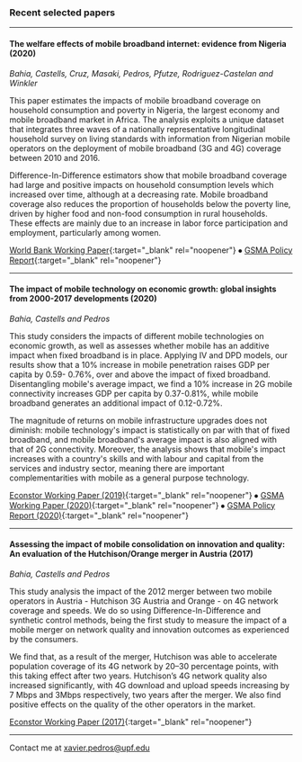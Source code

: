 ### Recent selected papers

---

#### The welfare effects of mobile broadband internet: evidence from Nigeria (2020)

*Bahia, Castells, Cruz, Masaki, Pedros, Pfutze, Rodriguez-Castelan and Winkler*

This paper estimates the impacts of mobile broadband coverage on household consumption and poverty in Nigeria, the largest economy and mobile broadband market in Africa. The analysis exploits a unique dataset that integrates three waves of a nationally representative longitudinal household survey on living standards with information from Nigerian mobile operators on the deployment of mobile broadband (3G and 4G) coverage between 2010 and 2016. 

Difference-In-Difference estimators show that mobile broadband coverage had large and positive impacts on household consumption levels which increased over time, although at a decreasing rate. Mobile broadband coverage also reduces the proportion of households below the poverty line, driven by higher food and non-food consumption in rural households. These effects are mainly due to an increase in labor force participation and employment, particularly among women.

[World Bank Working Paper](https://openknowledge.worldbank.org/bitstream/handle/10986/33712/The-Welfare-Effects-of-Mobile-Broadband-Internet-Evidence-from-Nigeria.pdf?sequence=1&isAllowed=y){:target="_blank" rel="noopener"} ⦁ [GSMA Policy Report](https://www.gsma.com/mobilefordevelopment/wp-content/uploads/2020/12/The-Poverty-Reduction-Effects-of-Mobile-Broadband-in-Africa-Evidence-from-Nigeria.pdf){:target="_blank" rel="noopener"}

---

#### The impact of mobile technology on economic growth: global insights from 2000-2017 developments (2020)

*Bahia, Castells and Pedros*

This study considers the impacts of different mobile technologies on economic growth, as well as assesses whether mobile has an additive impact when fixed broadband is in place. Applying IV and DPD models, our results show that a 10% increase in mobile penetration raises GDP per capita by 0.59- 0.76%, over and above the impact of fixed broadband. Disentangling mobile's average impact, we find a 10% increase in 2G mobile connectivity increases GDP per capita by 0.37-0.81%, while mobile broadband generates an additional impact of 0.12-0.72%. 

The magnitude of returns on mobile infrastructure upgrades does not diminish: mobile technology's impact is statistically on par with that of fixed broadband, and mobile broadband's average impact is also aligned with that of 2G connectivity. Moreover, the analysis shows that mobile's impact increases with a country's skills and with labour and capital from the services and industry sector, meaning there are important complementarities with mobile as a general purpose technology.

[Econstor Working Paper (2019)](https://www.econstor.eu/handle/10419/205164){:target="_blank" rel="noopener"} ⦁ [GSMA Working Paper (2020)](https://data.gsmaintelligence.com/api-web/v2/research-file-download?id=54165922&file=121120-working-paper.pdf){:target="_blank" rel="noopener"} ⦁ [GSMA Policy Report (2020)](https://www.gsma.com/betterfuture/wp-content/uploads/2020/11/Mobile-technology-and-economic-growth_web.pdf){:target="_blank" rel="noopener"} 

---

#### Assessing the impact of mobile consolidation on innovation and quality: An evaluation of the Hutchison/Orange merger in Austria (2017)

*Bahia, Castells and Pedros*

This study analysis the impact of the 2012 merger between two mobile operators in Austria - Hutchison 3G Austria and Orange - on 4G network coverage and speeds. 
We do so using Difference-In-Difference and synthetic control methods, being the first study to measure the impact of a mobile merger on network quality and innovation outcomes as experienced by the consumers.

We find that, as a result of the merger, Hutchison was able to accelerate population coverage of its 4G network by 20–30 percentage points, with this taking effect after two years. Hutchison’s 4G network quality also increased significantly, with 4G download and upload speeds increasing by 7 Mbps and 3Mbps respectively, two years after the merger. We also find positive effects on the quality of the other operators in the market.

[Econstor Working Paper (2017)](https://www.econstor.eu/bitstream/10419/169453/1/Castells-et-al.pdf){:target="_blank" rel="noopener"}

---

Contact me at [xavier.pedros@upf.edu](xavier.pedros@upf.edu)
  

